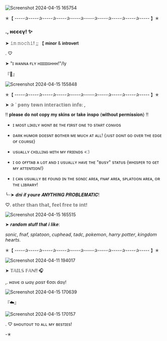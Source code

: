 
![Screenshot 2024-04-15 165754](https://github.com/mochitails/mochitails/assets/162510444/9f6b20cb-4159-4fc6-ae86-36906949c6f5)


✭【 -----✰-----✰-----✰-----✰-----✰-----✰-----✰-----✰-----✰----- 】✭

### ., нєєєγ! ✨

➤ 𝚒𝚖 𝚖𝚘𝚌𝚑𝚒! ;; 【 𝗺𝗶𝗻𝗼𝗿 & 𝗶𝗻𝘁𝗿𝗼𝘃𝗲𝗿𝘁 

.                           ♡

➤ "ɪ ᴡᴀɴɴᴀ ғʟʏ ʜɪɪɪɪɪɢʜʜʜ!"/ly

『🍻』⠀
⠀

![Screenshot 2024-04-15 155848](https://github.com/mochitails/mochitails/assets/162510444/47cf3b29-9825-4f6f-b5b0-b2e143b5fb0a)


✭【 -----✰-----✰-----✰-----✰-----✰-----✰-----✰-----✰-----✰----- 】✭

➤ ✰ ` 𝕡𝕠𝕟𝕪 𝕥𝕠𝕨𝕟 𝕚𝕟𝕥𝕖𝕣𝕒𝕔𝕥𝕚𝕠𝕟 𝕚𝕟𝕗𝕠: ,

!! 𝐩𝐥𝐞𝐚𝐬𝐞 𝐝𝐨 𝐧𝐨𝐭 𝐜𝐨𝐩𝐲 𝐦𝐲 𝐬𝐤𝐢𝐧𝐬 𝐨𝐫 𝐭𝐚𝐤𝐞 𝐢𝐧𝐬𝐩𝐨 {𝐰𝐢𝐭𝐡𝐨𝐮𝐭 𝐩𝐞𝐫𝐦𝐢𝐬𝐬𝐢𝐨𝐧} !!

- ɪ ᴍᴏsᴛ ʟɪᴋᴇʟʏ ᴡᴏɴᴛ ʙᴇ ᴛʜᴇ ғɪʀsᴛ ᴏɴᴇ ᴛᴏ sᴛᴀʀᴛ ᴄᴏɴᴠᴏs

- ᴅᴀʀᴋ ʜᴜᴍᴏʀ ᴅᴏᴇsɴᴛ ʙᴏᴛʜᴇʀ ᴍᴇ ᴍᴜᴄʜ ᴀᴛ ᴀʟʟ! {ᴊᴜsᴛ ᴅᴏɴᴛ ɢᴏ ᴏᴠᴇʀ ᴛʜᴇ ᴇᴅɢᴇ ᴏғ ᴄᴏᴜʀsᴇ}

- ᴜsᴜᴀʟʟʏ ᴄʜɪʟʟɪɴɢ ᴡɪᴛʜ ᴍʏ ғʀɪᴇɴᴅs <𝟹

- ɪ ɢᴏ ᴏғғᴛᴀʙ ᴀ ʟᴏᴛ ᴀɴᴅ ɪ ᴜsᴜᴀʟʟʏ ʜᴀᴠᴇ ᴛʜᴇ "ʙᴜsʏ" sᴛᴀᴛᴜs {ᴡʜɪsᴘᴇʀ ᴛᴏ ɢᴇᴛ ᴍʏ ᴀᴛᴛᴇɴᴛɪᴏɴ!}

- ɪ ᴄᴀɴ ᴜsᴜᴀʟʟʏ ʙᴇ ғᴏᴜɴᴅ ɪɴ ᴛʜᴇ sᴏɴɪᴄ ᴀʀᴇᴀ, ғɴᴀғ ᴀʀᴇᴀ, sᴘʟᴀᴛᴏᴏɴ ᴀʀᴇᴀ, ᴏʀ ᴛʜᴇ ʟɪʙʀᴀʀʏ!

╰┈➤ 𝒅𝒏𝒊 𝒊𝒇 𝒚𝒐𝒖𝒓𝒆 𝑨𝑵𝒀𝑻𝑯𝑰𝑵𝑮 𝑷𝑹𝑶𝑩𝑳𝑬𝑴𝑨𝑻𝑰𝑪!

♡. 𝕠𝕥𝕙𝕖𝕣 𝕥𝕙𝕒𝕟 𝕥𝕙𝕒𝕥, 𝕗𝕖𝕖𝕝 𝕗𝕣𝕖𝕖 𝕥𝕠 𝕚𝕟𝕥!

![Screenshot 2024-04-15 165515](https://github.com/mochitails/mochitails/assets/162510444/912b13f3-95d5-438d-934d-b8caf10e31d4)



➤ 𝒓𝒂𝒏𝒅𝒐𝒎 𝒔𝒕𝒖𝒇𝒇 𝒕𝒉𝒂𝒕 𝒊 𝒍𝒊𝒌𝒆:

𝘴𝘰𝘯𝘪𝘤, 𝘧𝘯𝘢𝘧, 𝘴𝘱𝘭𝘢𝘵𝘰𝘰𝘯, 𝘤𝘶𝘱𝘩𝘦𝘢𝘥, 𝘵𝘢𝘥𝘤, 𝘱𝘰𝘬𝘦𝘮𝘰𝘯, 𝘩𝘢𝘳𝘳𝘺 𝘱𝘰𝘵𝘵𝘦𝘳, 𝘬𝘪𝘯𝘨𝘥𝘰𝘮 𝘩𝘦𝘢𝘳𝘵𝘴. 

✭【 -----✰-----✰-----✰-----✰-----✰-----✰-----✰-----✰-----✰----- 】✭


![Screenshot 2024-04-11 194017](https://github.com/mochitails/mochitails/assets/162510444/fb11f89a-9f72-470e-9805-1683cc21c97e)


➤ 𝕋𝔸𝕀𝕃𝕊 𝔽𝔸ℕ!! 🎧

,. нανє α ωαγ ραsт ¢σσι dαγ!

![Screenshot 2024-04-15 170639](https://github.com/mochitails/mochitails/assets/162510444/2267f2a6-1999-44fb-be98-d19ad20c0dd5)


『☁️』

![Screenshot 2024-04-15 170157](https://github.com/mochitails/mochitails/assets/162510444/a76f0403-d4f5-44df-86f6-e9ddbd33c081)

. ♡ sʜᴏᴜᴛᴏᴜᴛ ᴛᴏ ᴀʟʟ ᴍʏ ʙᴇsᴛɪᴇs!

-✭

<!--
**mochitails/mochitails** is a ✨ _special_ ✨ repository because its `README.md` (this file) appears on your GitHub profile.


